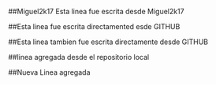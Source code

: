 ##Miguel2k17
Esta linea fue escrita desde Miguel2k17

##Esta linea fue escrita directamented esde GITHUB

##Esta linea tambien fue escrita directamente desde GITHUB

##linea agregada desde el repositorio local

##Nueva Linea agregada
